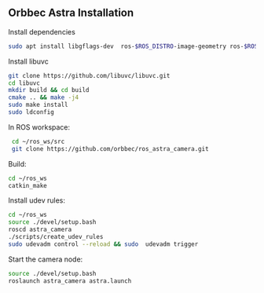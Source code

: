 ## Orbbec Astra Installation
Install dependencies
```bash
sudo apt install libgflags-dev  ros-$ROS_DISTRO-image-geometry ros-$ROS_DISTRO-camera-info-manager ros-$ROS_DISTRO-image-transport ros-$ROS_DISTRO-image-publisher libgoogle-glog-dev libusb-1.0-0-dev libeigen3-dev
```
Install libuvc  
```bash
git clone https://github.com/libuvc/libuvc.git
cd libuvc
mkdir build && cd build
cmake .. && make -j4
sudo make install
sudo ldconfig
```
In ROS workspace:
```bash
 cd ~/ros_ws/src
 git clone https://github.com/orbbec/ros_astra_camera.git
```
Build:
```bash
cd ~/ros_ws
catkin_make
```
Install udev rules:
```bash
cd ~/ros_ws
source ./devel/setup.bash
roscd astra_camera
./scripts/create_udev_rules
sudo udevadm control --reload && sudo  udevadm trigger
```
Start the camera node:
```bash
source ./devel/setup.bash 
roslaunch astra_camera astra.launch
```